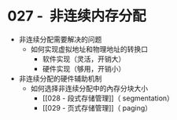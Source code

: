 # 027 -  非连续内存分配

+ 非连续分配需要解决的问题
	+ 如何实现虚拟地址和物理地址的转换口
		+ 软件实现（灵活，开销大）
		+ 硬件实现（够用，开销小）
+ 非连续分配的硬件辅助机制
	+ 如何选择非连续分配中的內存分块大小
		+ [[028 - 段式存储管理]]（ segmentation）
		+ [[029 - 页式存储管理]]（ paging）